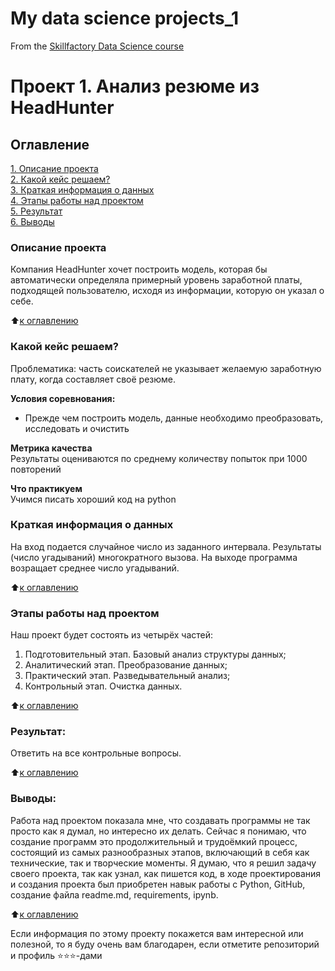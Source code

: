 # My data science projects_1
From the [Skillfactory Data Science course](https://skillfactory.ru/data-scientist)


# Проект 1. Анализ резюме из HeadHunter

## Оглавление  
[1. Описание проекта](https://github.com/Andrdeni/sf_data_science/blob/main/README.md#Описание-проекта)  
[2. Какой кейс решаем?](https://github.com/Andrdeni/sf_data_science/blob/main/README.md#Какой-кейс-решаем)  
[3. Краткая информация о данных](https://github.com/Andrdeni/sf_data_science/blob/main/README.md#Краткая-информация-о-данных)  
[4. Этапы работы над проектом](https://github.com/Andrdeni/sf_data_science/blob/main/README.md#Этапы-работы-над-проектом)  
[5. Результат](https://github.com/Andrdeni/sf_data_science/blob/main/README.md#Результат)    
[6. Выводы](https://github.com/Andrdeni/sf_data_science/blob/main/README.md#Выводы) 

### Описание проекта    
Компания HeadHunter хочет построить модель, которая бы автоматически определяла примерный уровень заработной платы, подходящей пользователю, исходя из информации, которую он указал о себе.

:arrow_up:[к оглавлению](https://github.com/Andrdeni/sf_data_science/blob/main/README.md#Оглавление)


### Какой кейс решаем?    
Проблематика: часть соискателей не указывает желаемую заработную плату, когда составляет своё резюме.

**Условия соревнования:**  
- Прежде чем построить модель, данные необходимо преобразовать, исследовать и очистить

**Метрика качества**     
Результаты оцениваются по среднему количеству попыток при 1000 повторений

**Что практикуем**     
Учимся писать хороший код на python


### Краткая информация о данных
На вход подается случайное число из заданного интервала. Результаты (число угадываний) многократного вызова. На выходе программа возращает среднее число угадываний.
  
:arrow_up:[к оглавлению](https://github.com/Andrdeni/sf_data_science/blob/main/README.md#Оглавление)


### Этапы работы над проектом  
Наш проект будет состоять из четырёх частей:
1. Подготовительный этап. Базовый анализ структуры данных;
2. Аналитический этап. Преобразование данных;
3. Практический этап. Разведывательный анализ;
4. Контрольный этап. Очистка данных.

:arrow_up:[к оглавлению](https://github.com/Andrdeni/sf_data_science/blob/main/README.md#Оглавление)


### Результат:  
Ответить на все контрольные вопросы.

:arrow_up:[к оглавлению](https://github.com/Andrdeni/sf_data_science/blob/main/README.md#Оглавление)


### Выводы:  
Работа над проектом показала мне, что создавать программы не так просто как я думал, но интересно их делать. Сейчас я понимаю, что создание программ это продолжительный и трудоёмкий процесс, состоящий из самых разнообразных этапов, включающий в себя как технические, так и творческие моменты. Я думаю, что я решил задачу своего проекта, так как узнал, как пишется код, в ходе проектирования и создания проекта был приобретен навык работы с Python, GitHub, создание файла readme.md, requirements, ipynb.

:arrow_up:[к оглавлению](https://github.com/Andrdeni/sf_data_science/blob/main/README.md#Оглавление)


Если информация по этому проекту покажется вам интересной или полезной, то я буду очень вам благодарен, если отметите репозиторий и профиль ⭐️⭐️⭐️-дами